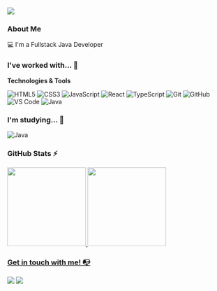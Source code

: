 <h1>
  <img src="https://readme-typing-svg.herokuapp.com?font=Poppins&weight=500&size=24&duration=2000&pause=3000&color=8A2BE2&center=false&vCenter=true&random=false&width=435&height=25&lines=Hello!+Call+me+Guilherme+Oliveira%F0%9F%91%8B" />
</h1>

### About Me

💻 I'm a Fullstack Java Developer

<!-- Isso é um comentário, não irá aparecer no seu perfil
(Abaixo você seleciona o curso que você está fazendo no momento) -->

### I've worked with... 🔧

**Technologies & Tools**

<!-- (Aqui você pode adicionar tecnologias que aprendeu no curso, já listamos algumas delas, e outras que já domina)) -->

![HTML5](https://img.shields.io/badge/html5-%23E34F26.svg?style=for-the-badge&logo=html5&logoColor=white)
![CSS3](https://img.shields.io/badge/css3-%231572B6.svg?style=for-the-badge&logo=css3&logoColor=white)
![JavaScript](https://img.shields.io/badge/javascript-%23323330.svg?style=for-the-badge&logo=javascript&logoColor=%23F7DF1E)
![React](https://img.shields.io/badge/react-%2320232a.svg?style=for-the-badge&logo=react&logoColor=%2361DAFB)
![TypeScript](https://img.shields.io/badge/typescript-%23007ACC.svg?style=for-the-badge&logo=typescript&logoColor=white)
![Git](https://img.shields.io/badge/git-%23F05033.svg?style=for-the-badge&logo=git&logoColor=white)
![GitHub](https://img.shields.io/badge/github-%23121011.svg?style=for-the-badge&logo=github&logoColor=white)
![VS Code](https://img.shields.io/badge/VS%20Code-0078d7.svg?style=for-the-badge&logo=visual-studio-code&logoColor=white)
![Java](https://img.shields.io/badge/java-%23ED8B00.svg?style=for-the-badge&logo=openjdk&logoColor=white)



<!-- (Já colocar tecnologias do On Demand que aprende no curso)) -->

### I'm studying... 🧩
<!-- (Aqui você pode adicionar tecnologias que está estudando, inclusive para aumentar essa lista você listamos algumas das tecnologias ensinadas na nossa [Assinatura On Demand](https://cubos.academy/cubosondemand)) -->
![Java](https://img.shields.io/badge/java-%23ED8B00.svg?style=for-the-badge&logo=openjdk&logoColor=white)


<!-- (Você pode adicionar novas tecnologias insira ![Nome da Tecnologia](https://img.shields.io/badge/-[Nome da tecnologia]-[Cor do fundo]?style=flat-square&logo=[Nome da tecnologia])) -->


<!--
Substitua o usuário lbguilherme pelo seu usuário no GitHub.
-->

### GitHub Stats ⚡
<div>
<a href="https://github.com/oGuilhermeOliveira">
<img height="180em" src="https://github-readme-stats.vercel.app/api/top-langs/?username=oGuilhermeOliveira&layout=compact&langs_count=7&theme=aura"/>
<img height="180em" src="https://github-readme-stats.vercel.app/api?username=oGuilhermeOliveira&show_icons=true&theme=aura&include_all_commits=true&count_private=true"/>
</div>

### Get in touch with me! 📭
<div>
<a href="https://www.linkedin.com/in/guilherme-oliveirasantos" target="_blank"><img src="https://img.shields.io/badge/-LinkedIn-%230077B5?style=for-the-badge&logo=linkedin&logoColor=white" target="_blank"></a>
 <a href = "mailto:guilhermeolsnto@gmail.com"><img src="https://img.shields.io/badge/-Gmail-%23333?style=for-the-badge&logo=gmail&logoColor=white" target="_blank"></a>  
</div>
